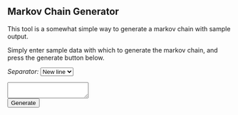 <link rel="stylesheet" href="style.css">
<script type="text/javascript" src="https://code.jquery.com/jquery-3.5.1.min.js"></script>
<script type="text/javascript" src="../dist/index.min.js"></script>
<script type="text/javascript">
  $(document).ready(() => {
    $("#generateButton").click(() => {
      console.log("Clicky");
    });
  });
</script>


## Markov Chain Generator
This tool is a somewhat simple way to generate a markov chain with sample output.

Simply enter sample data with which to generate the markov chain, and press the generate button below.

<label for="separatorChar">*Separator:*</label>
<select id="separatorChar">
    <option value="nl">New line</option>
    <option value=" ">Space</option>
    <option value="|">|</option>
    <option value=",">,</option>
</select>
<textarea id="chainInput"></textarea>
<div class="center">
    <button id="generateButton">Generate</button>
</div>